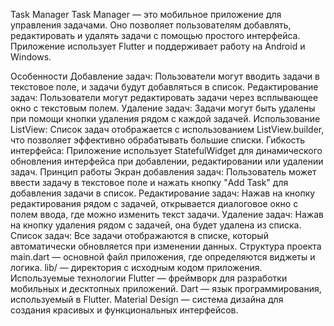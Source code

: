 Task Manager
Task Manager — это мобильное приложение для управления задачами. Оно позволяет пользователям добавлять, редактировать и удалять задачи с помощью простого интерфейса. Приложение использует Flutter и поддерживает работу на Android и Windows.

Особенности
Добавление задач: Пользователи могут вводить задачи в текстовое поле, и задачи будут добавляться в список.
Редактирование задач: Пользователи могут редактировать задачи через всплывающее окно с текстовым полем.
Удаление задач: Задачи могут быть удалены при помощи кнопки удаления рядом с каждой задачей.
Использование ListView: Список задач отображается с использованием ListView.builder, что позволяет эффективно обрабатывать большие списки.
Гибкость интерфейса: Приложение использует StatefulWidget для динамического обновления интерфейса при добавлении, редактировании или удалении задач.
Принцип работы
Экран добавления задач: Пользователь может ввести задачу в текстовое поле и нажать кнопку "Add Task" для добавления задачи в список.
Редактирование задач: Нажав на кнопку редактирования рядом с задачей, открывается диалоговое окно с полем ввода, где можно изменить текст задачи.
Удаление задач: Нажав на кнопку удаления рядом с задачей, она будет удалена из списка.
Список задач: Все задачи отображаются в списке, который автоматически обновляется при изменении данных.
Структура проекта
main.dart — основной файл приложения, где определяются виджеты и логика.
lib/ — директория с исходным кодом приложения.
Используемые технологии
Flutter — фреймворк для разработки мобильных и десктопных приложений.
Dart — язык программирования, используемый в Flutter.
Material Design — система дизайна для создания красивых и функциональных интерфейсов.

